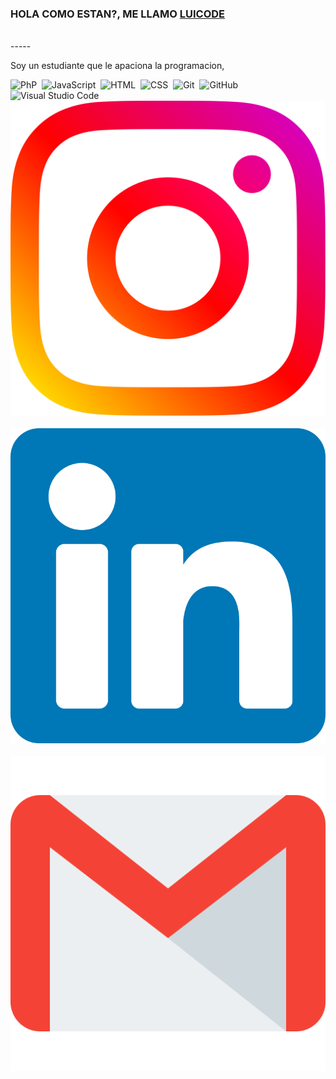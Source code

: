### HOLA COMO ESTAN?, ME LLAMO [LUICODE](https://github.com/luiicode)

<br>
-----

Soy un estudiante que le apaciona la programacion,

![PhP](https://img.shields.io/badge/PHP-777BB4?style=for-the-badge&logo=php&logoColor=white)&nbsp;
![JavaScript](https://img.shields.io/badge/JavaScript-F7DF1E?style=for-the-badge&logo=javascript&logoColor=black)&nbsp;
![HTML](https://img.shields.io/badge/HTML5-E34F26?style=for-the-badge&logo=html5&logoColor=white)&nbsp;
![CSS](https://img.shields.io/badge/CSS3-1572B6?style=for-the-badge&logo=css3&logoColor=white)&nbsp;
![Git](https://img.shields.io/badge/git-%23F05033.svg?style=for-the-badge&logo=git&logoColor=white)&nbsp;
![GitHub](https://img.shields.io/badge/github-%23121011.svg?style=for-the-badge&logo=github&logoColor=white)&nbsp;
![Visual Studio Code](https://img.shields.io/badge/Visual%20Studio%20Code-0078d7.svg?style=for-the-badge&logo=visual-studio-code&logoColor=white)&nbsp;
![INSTAGRAM](https://github.com/SatYu26/SatYu26/blob/master/Assets/Instagram.svg)&nbsp;
![LINKEDIN](https://github.com/SatYu26/SatYu26/blob/master/Assets/Linkedin.svg)&nbsp;
![GMAIL](https://github.com/SatYu26/SatYu26/blob/master/Assets/Gmail.svg)&nbsp;

